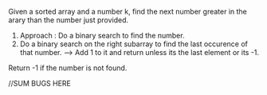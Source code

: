 Given a sorted array and a number k, find the next number greater in the arary than the number just provided.

1) Approach : Do a binary search to find the number. 
  2) Do a binary search on the right subarray to find the last occurence of that number. 
  --> Add 1 to it and return unless its the last element or its -1. 

Return -1 if the number is not found. 

//SUM BUGS HERE

 
